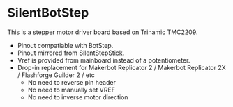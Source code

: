 SilentBotStep
==============
This is a stepper motor driver board based on Trinamic TMC2209. 
 - Pinout compatiable with BotStep. 
 - Pinout mirrored from SilentStepStick. 
 - Vref is provided from mainboard instead of a potentiometer. 
 - Drop-in replacement for Makerbot Replicator 2 / Makerbot Replicator 2X / Flashforge Guilder 2 / etc
   - No need to reverse pin header
   - No need to manually set VREF
   - No need to inverse motor direction
